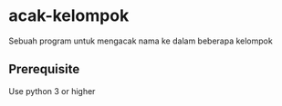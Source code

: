 # acak-kelompok
Sebuah program untuk mengacak nama ke dalam beberapa kelompok

## Prerequisite
Use python 3 or higher
